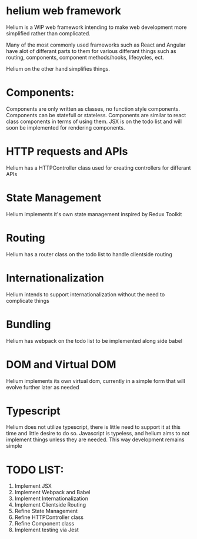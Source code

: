# helium web framework
Helium is a WIP web framework intending to make web development more simplified rather than complicated.

Many of the most commonly used frameworks such as React and Angular have alot of differant parts to them for
various differant things such as routing, components, component methods/hooks, lifecycles, ect.

Helium on the other hand simplifies things.


# Components:
Components are only written as classes, no function style components. Components can be statefull or stateless.
Components are similar to react class components in terms of using them. JSX is on the todo list and will soon
be implemented for rendering components.

# HTTP requests and APIs
Helium has a HTTPController class used for creating controllers for differant APIs

# State Management
Helium implements it's own state management inspired by Redux Toolkit

# Routing
Helium has a router class on the todo list to handle clientside routing

# Internationalization
Helium intends to support internationalization without the need to complicate things

# Bundling
Helium has webpack on the todo list to be implemented along side babel

# DOM and Virtual DOM
Helium implements its own virtual dom, currently in a simple form that will evolve further later as needed

# Typescript
Helium does not utilize typescript, there is little need to support it at this time and little desire to do so.
Javascript is typeless, and helium aims to not implement things unless they are needed. This way development remains simple


# TODO LIST:
1. Implement JSX
2. Implement Webpack and Babel
3. Implement Internationalization
4. Implement Clientside Routing
5. Refine State Management
6. Refine HTTPController class
7. Refine Component class
8. Implement testing via Jest


